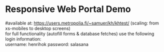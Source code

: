 # Responsive Web Portal Demo
#available at: https://users.metropolia.fi/~samuer/kh/khtest/
(scaling: from xs-mobiles to desktop screens)<br>
for full functionality (autofill forms & database fetches) use the following login information:<br>
username: henrihok password: salasana

